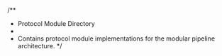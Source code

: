 /**
 * Protocol Module Directory
 * 
 * Contains protocol module implementations for the modular pipeline architecture.
 */